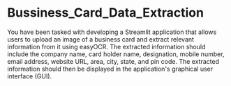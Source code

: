 # Bussiness_Card_Data_Extraction

You have been tasked with developing a Streamlit application that allows users to
upload an image of a business card and extract relevant information from it using
easyOCR. The extracted information should include the company name, card holder
name, designation, mobile number, email address, website URL, area, city, state,
and pin code. The extracted information should then be displayed in the application's
graphical user interface (GUI).
